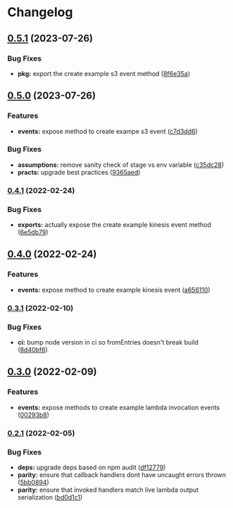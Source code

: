 # Changelog

## [0.5.1](https://github.com/ehmpathy/simple-lambda-testing-methods/compare/v0.5.0...v0.5.1) (2023-07-26)


### Bug Fixes

* **pkg:** export the create example s3 event method ([8f6e35a](https://github.com/ehmpathy/simple-lambda-testing-methods/commit/8f6e35a6692296baf563460833d51dec6ab70e28))

## [0.5.0](https://github.com/ehmpathy/simple-lambda-testing-methods/compare/v0.4.1...v0.5.0) (2023-07-26)


### Features

* **events:** expose method to create exampe s3 event ([c7d3dd6](https://github.com/ehmpathy/simple-lambda-testing-methods/commit/c7d3dd66915797ae66d607c4339128ce1072c4a3))


### Bug Fixes

* **assumptions:** remove sanity check of stage vs env variable ([c35dc28](https://github.com/ehmpathy/simple-lambda-testing-methods/commit/c35dc287b5ea5d0028c2080b1d5af55b92133cf4))
* **practs:** upgrade best practices ([9365aed](https://github.com/ehmpathy/simple-lambda-testing-methods/commit/9365aed9201fc34c247baaeb64fa06fe58da9228))

### [0.4.1](https://www.github.com/uladkasach/simple-lambda-testing-methods/compare/v0.4.0...v0.4.1) (2022-02-24)


### Bug Fixes

* **exports:** actually expose the create example kinesis event method ([6e5db79](https://www.github.com/uladkasach/simple-lambda-testing-methods/commit/6e5db79e5d76dd017f4e7976329c97835aaef8a0))

## [0.4.0](https://www.github.com/uladkasach/simple-lambda-testing-methods/compare/v0.3.1...v0.4.0) (2022-02-24)


### Features

* **events:** expose method to create example kinesis event ([a656110](https://www.github.com/uladkasach/simple-lambda-testing-methods/commit/a6561106d6b95f456096ffbdee97c51775586894))

### [0.3.1](https://www.github.com/uladkasach/simple-lambda-testing-methods/compare/v0.3.0...v0.3.1) (2022-02-10)


### Bug Fixes

* **ci:** bump node version in ci so fromEntries doesn't break build ([8d40bf6](https://www.github.com/uladkasach/simple-lambda-testing-methods/commit/8d40bf68b60692cce991bcce7e6de21cd2c36e7d))

## [0.3.0](https://www.github.com/uladkasach/simple-lambda-testing-methods/compare/v0.2.1...v0.3.0) (2022-02-09)


### Features

* **events:** expose methods to create example lambda invocation events ([00293b8](https://www.github.com/uladkasach/simple-lambda-testing-methods/commit/00293b867507e9dc4088fc03827294aa5b0cd460))

### [0.2.1](https://www.github.com/uladkasach/simple-lambda-testing-methods/compare/v0.2.0...v0.2.1) (2022-02-05)


### Bug Fixes

* **deps:** upgrade deps based on npm audit ([df12779](https://www.github.com/uladkasach/simple-lambda-testing-methods/commit/df12779cd0d3cc837407555649affeec98450d31))
* **parity:** ensure that callback handlers dont have uncaught errors thrown ([5bb0894](https://www.github.com/uladkasach/simple-lambda-testing-methods/commit/5bb08949999848997d90c6f9fb9c677cec28c63b))
* **parity:** ensure that invoked handlers match live lambda output serialization ([bd0d1c1](https://www.github.com/uladkasach/simple-lambda-testing-methods/commit/bd0d1c1eb67ec08b00462de5641ce45fafbb270e))
